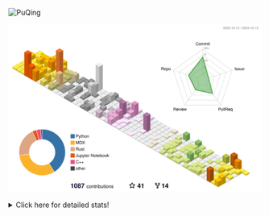 ![PuQing](https://user-images.githubusercontent.com/27223114/171565019-9a56fae6-b08b-421f-99db-7e830da42371.png)

![](./profile-3d-contrib/profile-season-animate.svg)

<details>
<summary>Click here for detailed stats!</summary>

<!--START_SECTION:waka-->
![Lines of code](https://img.shields.io/badge/From%20Hello%20World%20I%27ve%20Written-1.5%20million%20lines%20of%20code-blue)

**🐱 My GitHub Data** 

> 📦 409.7 kB Used in GitHub's Storage 
 > 
> 🏆 628 Contributions in the Year 2024
 > 
> 🚫 Not Opted to Hire
 > 
> 📜 58 Public Repositories 
 > 
> 🔑 29 Private Repositories 
 > 
**I'm a Night 🦉** 

```text
🌞 Morning                523 commits         ██░░░░░░░░░░░░░░░░░░░░░░░   06.08 % 
🌆 Daytime                3765 commits        ███████████░░░░░░░░░░░░░░   43.75 % 
🌃 Evening                2182 commits        ██████░░░░░░░░░░░░░░░░░░░   25.36 % 
🌙 Night                  2135 commits        ██████░░░░░░░░░░░░░░░░░░░   24.81 % 
```


📊 **This Week I Spent My Time On** 

```text
💬 Programming Languages: 
Browsing                 21 hrs 49 mins      ███████████░░░░░░░░░░░░░░   42.91 % 
Python                   10 hrs 54 mins      █████░░░░░░░░░░░░░░░░░░░░   21.44 % 
Markdown                 3 hrs 40 mins       ██░░░░░░░░░░░░░░░░░░░░░░░   07.22 % 
CLI                      3 hrs 22 mins       ██░░░░░░░░░░░░░░░░░░░░░░░   06.64 % 
GitHubing                2 hrs 42 mins       █░░░░░░░░░░░░░░░░░░░░░░░░   05.33 % 

🔥 Editors: 
Chrome                   30 hrs 5 mins       ███████████████░░░░░░░░░░   59.15 % 
VS Code                  13 hrs 44 mins      ███████░░░░░░░░░░░░░░░░░░   27.02 % 
Obsidian                 3 hrs 39 mins       ██░░░░░░░░░░░░░░░░░░░░░░░   07.20 % 
fish                     3 hrs 22 mins       ██░░░░░░░░░░░░░░░░░░░░░░░   06.64 % 

💻 Operating System: 
Mac                      37 hrs 9 mins       ██████████████████░░░░░░░   73.04 % 
WSL                      8 hrs 21 mins       ████░░░░░░░░░░░░░░░░░░░░░   16.43 % 
Linux                    5 hrs 21 mins       ███░░░░░░░░░░░░░░░░░░░░░░   10.54 % 
```


<!--END_SECTION:waka-->
</details>
